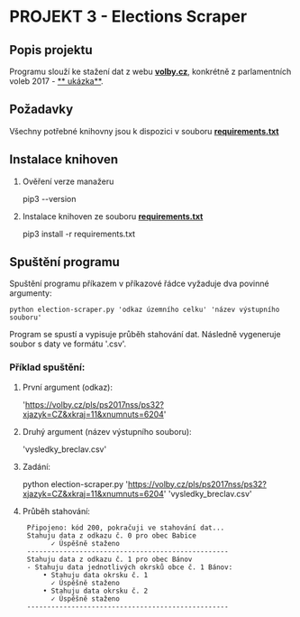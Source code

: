 # PROJEKT 3 - Elections Scraper

## Popis projektu
Programu slouží ke stažení dat z webu [**volby.cz**](https://volby.cz/), konkrétně z parlamentních voleb 2017 - [**
ukázka**](https://volby.cz/pls/ps2017nss/ps32?xjazyk=CZ&xkraj=2&xnumnuts=2101).

## Požadavky
Všechny potřebné knihovny jsou k dispozici v souboru [**requirements.txt**](https://github.com/gebonaut/Projekt3_Elections_Scraper/blob/master/requirements.txt)

## Instalace knihoven

1. Ověření verze manažeru 


    pip3 --version

2. Instalace knihoven ze souboru [**requirements.txt**](https://github.com/gebonaut/Projekt3_Elections_Scraper/blob/master/requirements.txt)

    
    pip3 install -r requirements.txt


## Spuštění programu
Spuštění programu příkazem v příkazové řádce vyžaduje dva povinné argumenty:

    python election-scraper.py 'odkaz územního celku' 'název výstupního souboru'

Program se spustí a vypisuje průběh stahování dat. 
Následně vygeneruje soubor s daty ve formátu '.csv'.

### Příklad spuštění:

1. První argument (odkaz):

    
    'https://volby.cz/pls/ps2017nss/ps32?xjazyk=CZ&xkraj=11&xnumnuts=6204'

2. Druhý argument (název výstupního souboru):


    'vysledky_breclav.csv'

3. Zadání: 

    
    python election-scraper.py 'https://volby.cz/pls/ps2017nss/ps32?xjazyk=CZ&xkraj=11&xnumnuts=6204' 'vysledky_breclav.csv'

4. Průběh stahování:

        Připojeno: kód 200, pokračuji ve stahování dat...
        Stahuju data z odkazu č. 0 pro obec Babice
              ✓ Úspěšně staženo
        --------------------------------------------------
        Stahuju data z odkazu č. 1 pro obec Bánov
        - Stahuju data jednotlivých okrsků obce č. 1 Bánov:
            • Stahuju data okrsku č. 1
              ✓ Úspěšně staženo
            • Stahuju data okrsku č. 2
              ✓ Úspěšně staženo
        --------------------------------------------------






